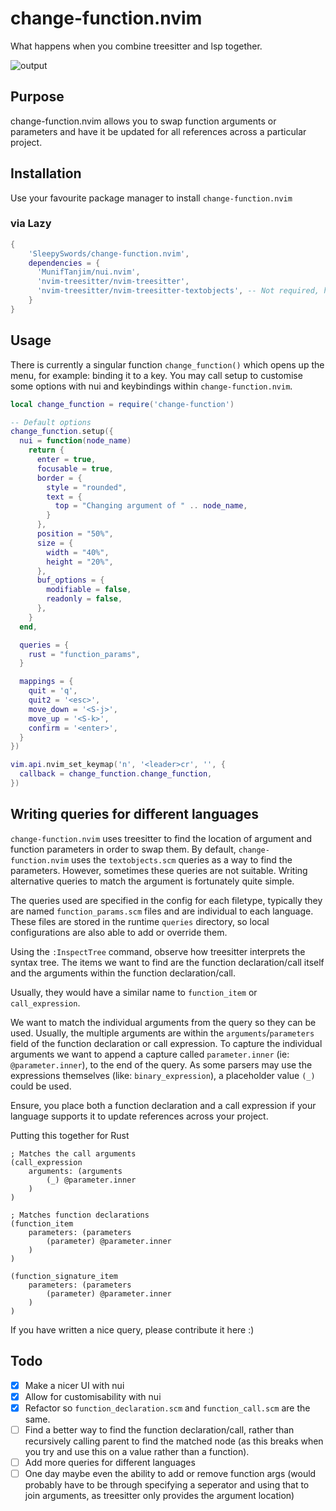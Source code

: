 # change-function.nvim
What happens when you combine treesitter and lsp together.

![output](https://github.com/SleepySwords/change-function.nvim/assets/33922797/540489a7-958b-455c-8a0c-c974a8d05e98)

## Purpose

change-function.nvim allows you to swap function arguments or parameters and have it be updated for all references across a particular project.

## Installation
Use your favourite package manager to install `change-function.nvim`

### via Lazy
```lua
{
    'SleepySwords/change-function.nvim',
    dependencies = {
      'MunifTanjim/nui.nvim',
      'nvim-treesitter/nvim-treesitter',
      'nvim-treesitter/nvim-treesitter-textobjects', -- Not required, however provides fallback `textobjects.scm`
    }
}
```

## Usage
There is currently a singular function `change_function()` which opens up the menu, for example: binding it to a key. You may call setup to customise some options with nui and keybindings within `change-function.nvim`.

```lua
local change_function = require('change-function')

-- Default options
change_function.setup({
  nui = function(node_name)
    return {
      enter = true,
      focusable = true,
      border = {
        style = "rounded",
        text = {
          top = "Changing argument of " .. node_name,
        }
      },
      position = "50%",
      size = {
        width = "40%",
        height = "20%",
      },
      buf_options = {
        modifiable = false,
        readonly = false,
      },
    }
  end,

  queries = {
    rust = "function_params",
  }

  mappings = {
    quit = 'q',
    quit2 = '<esc>',
    move_down = '<S-j>',
    move_up = '<S-k>',
    confirm = '<enter>',
  }
})

vim.api.nvim_set_keymap('n', '<leader>cr', '', {
  callback = change_function.change_function,
})
```

## Writing queries for different languages

`change-function.nvim` uses treesitter to find the location of argument and function parameters in order to swap them. By default, `change-function.nvim` uses the `textobjects.scm` queries as a way to find the parameters. However, sometimes these queries are not suitable. Writing alternative queries to match the argument is fortunately quite simple.

The queries used are specified in the config for each filetype, typically they are named `function_params.scm` files and are individual to each language. These files are stored in the runtime `queries` directory, so local configurations are also able to add or override them.

Using the `:InspectTree` command, observe how treesitter interprets the syntax tree. The items we want to find are the function declaration/call itself and the arguments within the function declaration/call.

Usually, they would have a similar name to `function_item` or `call_expression`.

We want to match the individual arguments from the query so they can be used. Usually, the multiple arguments are within the `arguments`/`parameters` field of the function declaration or call expression. To capture the individual arguments we want to append a capture called `parameter.inner` (ie: `@parameter.inner`), to the end of the query. As some parsers may use the expressions themselves (like: `binary_expression`), a placeholder value `(_)` could be used.

Ensure, you place both a function declaration and a call expression if your language supports it to update references across your project.

Putting this together for Rust
```query
; Matches the call arguments
(call_expression
    arguments: (arguments
        (_) @parameter.inner
    )
)

; Matches function declarations
(function_item
    parameters: (parameters
        (parameter) @parameter.inner
    )
)

(function_signature_item
    parameters: (parameters
        (parameter) @parameter.inner
    )
)
```

If you have written a nice query, please contribute it here :)

## Todo
- [x] Make a nicer UI with nui
- [x] Allow for customisability with nui
- [x] Refactor so `function_declaration.scm` and `function_call.scm` are the same.
- [ ] Find a better way to find the function declaration/call, rather than recursively calling parent to find the matched node (as this breaks when you try and use this on a value rather than a function).
- [ ] Add more queries for different languages
- [ ] One day maybe even the ability to add or remove function args (would probably have to be through specifying a seperator and using that to join arguments, as treesitter only provides the argument location)
